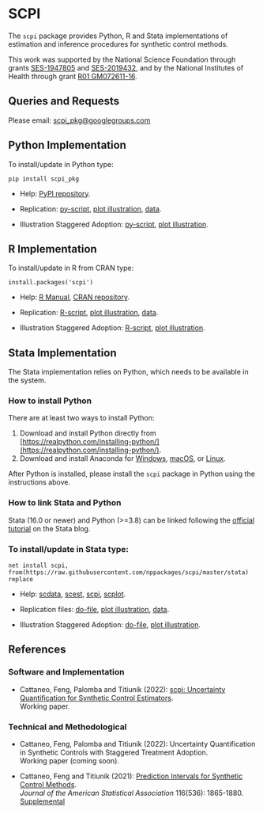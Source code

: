 # SCPI

The `scpi` package provides Python, R and Stata implementations of estimation and inference procedures for synthetic control methods.

This work was supported by the National Science Foundation through grants [SES-1947805](https://www.nsf.gov/awardsearch/showAward?AWD_ID=1947805) and [SES-2019432](https://www.nsf.gov/awardsearch/showAward?AWD_ID=2019432), and by the National Institutes of Health through grant [R01 GM072611-16](https://reporter.nih.gov/project-details/10093056).

## Queries and Requests

Please email: [scpi_pkg@googlegroups.com](mailto:scpi_pkg@googlegroups.com)

## Python Implementation

To install/update in Python type:
```
pip install scpi_pkg
```

- Help: [PyPI repository](https://pypi.org/project/scpi_pkg/).

- Replication: [py-script](Python/scpi_illustration.py), [plot illustration](Python/scpi_illustration_plot.py), [data](Python/scpi_germany.csv).

- Illustration Staggered Adoption: [py-script](Python/scpi_illustration-multi.py), [plot illustration](Python/scpi_illustration_plot-multi.py).

## R Implementation

To install/update in R from CRAN type:
```
install.packages('scpi')
````

- Help: [R Manual](https://cran.r-project.org/web/packages/scpi/scpi.pdf), [CRAN repository](https://cran.r-project.org/package=scpi).

- Replication: [R-script](R/scpi_illustration.R), [plot illustration](R/scpi_illustration_plot.R), [data](R/scpi_germany.csv).

- Illustration Staggered Adoption: [R-script](R/scpi_illustration-multi.R), [plot illustration](R/scpi_illustration_plot-multi.R).

## Stata Implementation

The Stata implementation relies on Python, which needs to be available in the system.

### How to install Python
There are at least two ways to install Python:
1. Download and install Python directly from [https://realpython.com/installing-python/](https://realpython.com/installing-python/).
2. Download and install Anaconda for [Windows](https://docs.anaconda.com/anaconda/install/windows/), [macOS](https://docs.anaconda.com/anaconda/install/mac-os/), or [Linux](https://docs.anaconda.com/anaconda/install/linux/).

After Python is installed, please install the `scpi` package in Python using the instructions above.

### How to link Stata and Python
Stata (16.0 or newer) and Python (>=3.8) can be linked following the [official tutorial](https://blog.stata.com/2020/08/18/stata-python-integration-part-1-setting-up-stata-to-use-python/) on the Stata blog.

### To install/update in Stata type:
```
net install scpi, from(https://raw.githubusercontent.com/nppackages/scpi/master/stata) replace
```

- Help: [scdata](stata/scdata.pdf), [scest](/stata/scest.pdf), [scpi](stata/scpi.pdf), [scplot](stata/scplot.pdf).

- Replication files: [do-file](stata/scpi_illustration.do), [plot illustration](stata/scpi_illustration_plot.do), [data](stata/scpi_germany.dta).

- Illustration Staggered Adoption: [do-file](stata/scpi_illustration-multi.do), [plot illustration](stata/scpi_illustration_plot-multi.do).


## References

### Software and Implementation

- Cattaneo, Feng, Palomba and Titiunik (2022): [scpi: Uncertainty Quantification for Synthetic Control Estimators](https://nppackages.github.io/references/Cattaneo-Feng-Palomba-Titiunik_2022_scpi.pdf).<br>
Working paper.

### Technical and Methodological

- Cattaneo, Feng, Palomba and Titiunik (2022): Uncertainty Quantification in Synthetic Controls with Staggered Treatment Adoption.<br>
Working paper (coming soon).

- Cattaneo, Feng and Titiunik (2021): [Prediction Intervals for Synthetic Control Methods](https://nppackages.github.io/references/Cattaneo-Feng-Titiunik_2021_JASA.pdf).<br>
_Journal of the American Statistical Association_ 116(536): 1865-1880.<br>
[Supplemental](https://nppackages.github.io/references/Cattaneo-Feng-Titiunik_2021_JASA--Supplement.pdf)<br>

<br><br>
